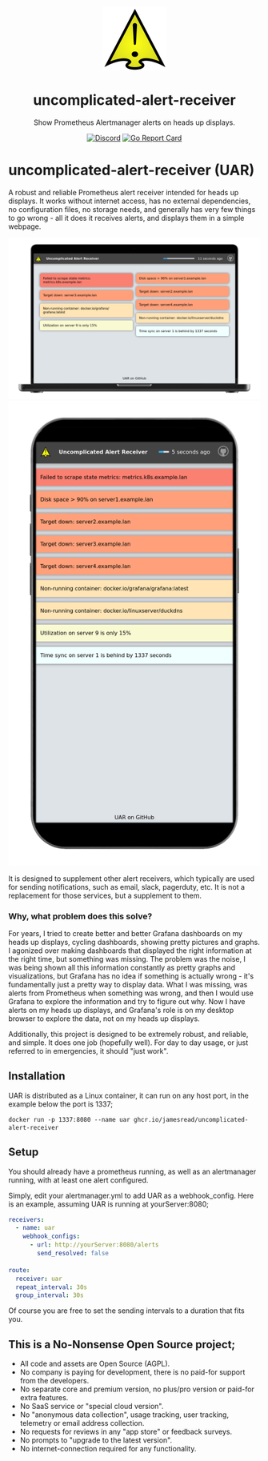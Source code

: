 <div align = "center">
  <img alt = "project logo" src = "var/logo.png" width = "128" />
  <h1>uncomplicated-alert-receiver</h1>

Show Prometheus Alertmanager alerts on heads up displays.

[![Discord](https://img.shields.io/discord/846737624960860180?label=Discord%20Server)](https://discord.gg/jhYWWpNJ3v)
[![Go Report Card](https://goreportcard.com/badge/github.com/jamesread/uncomplicated-alert-receiver)](https://goreportcard.com/report/github.com/jamesread/uncomplicated-alert-receiver)

</div>

# uncomplicated-alert-receiver (UAR)

A robust and reliable Prometheus alert receiver intended for heads up displays. It works without internet access, has no external dependencies, no configuration files, no storage needs, and generally has very few things to go wrong - all it does it receives alerts, and displays them in a simple webpage.

<p align = "center">
<img src = "var/mockup-laptop-1024-660.png" />
<img src = "var/mockup-phone-600-1160-dpr1.png" />
</p>

It is designed to supplement other alert receivers, which typically are used for sending notifications, such as email, slack, pagerduty, etc. It is not a replacement for those services, but a supplement to them.

### Why, what problem does this solve?

For years, I tried to create better and better Grafana dashboards on my heads up displays, cycling dashboards, showing pretty pictures and graphs. I agonized over making dashboards that displayed the right information at the right time, but something was missing. The problem was the noise, I was being shown all this information constantly as pretty graphs and visualizations, but Grafana has no idea if something is actually wrong - it's fundamentally just a pretty way to display data. What I was missing, was alerts from Prometheus when something was wrong, and then I would use Grafana to explore the information and try to figure out why. Now I have alerts on my heads up displays, and Grafana's role is on my desktop browser to explore the data, not on my heads up displays.

Additionally, this project is designed to be extremely robust, and reliable, and simple. It does one job (hopefully well). For day to day usage, or just referred to in emergencies, it should "just work".

## Installation

UAR is distributed as a Linux container, it can run on any host port, in the example below the port is 1337;

```
docker run -p 1337:8080 --name uar ghcr.io/jamesread/uncomplicated-alert-receiver
```

## Setup

You should already have a prometheus running, as well as an alertmanager running, with at least one alert configured.

Simply, edit your alertmanager.yml to add UAR as a webhook_config. Here is an example, assuming UAR is running at yourServer:8080;

```yaml
receivers:
  - name: uar
    webhook_configs:
      - url: http://yourServer:8080/alerts
        send_resolved: false

route:
  receiver: uar
  repeat_interval: 30s
  group_interval: 30s
```

Of course you are free to set the sending intervals to a duration that fits you.

## **This is a No-Nonsense Open Source project;**

- All code and assets are Open Source (AGPL).
- No company is paying for development, there is no paid-for support from the developers.
- No separate core and premium version, no plus/pro version or paid-for extra features.
- No SaaS service or "special cloud version".
- No "anonymous data collection", usage tracking, user tracking, telemetry or email address collection.
- No requests for reviews in any "app store" or feedback surveys.
- No prompts to "upgrade to the latest version".
- No internet-connection required for any functionality.
